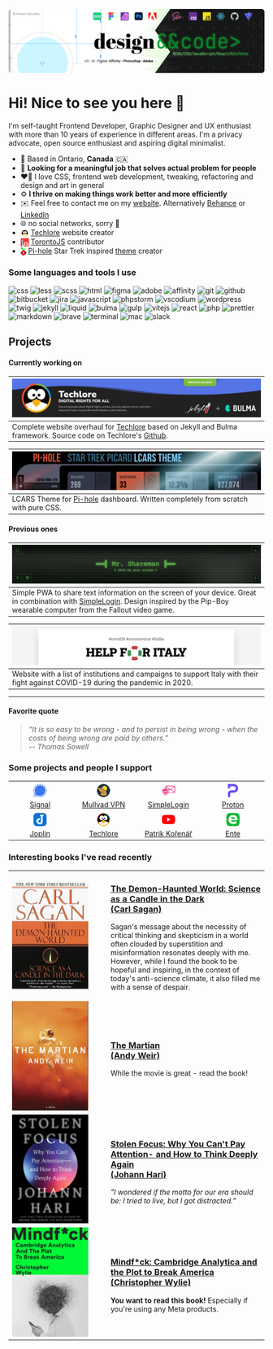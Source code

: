 <p align="center">
    <a href="https://svatos.dev" target="_blank" rel="noopener noreferrer">
        <picture>
          <source media="(prefers-color-scheme: dark)" srcset="./images/banner--dark.png">
          <img alt="Michal Svatos | Frontend Developer, Graphic Designer and UX enthusiast" src="./images/banner--light.png">
        </picture>
    </a>
</p>

# Hi! Nice to see you here 👋

I'm self-taught Frontend Developer, Graphic Designer and UX enthusiast with more than 10 years of experience in different areas. I'm a privacy advocate, open source enthusiast and aspiring digital
minimalist.

- 📍 Based in Ontario, **Canada** 🇨🇦
- 🔭 **Looking for a meaningful job that solves actual problem for people**
- ❤️‍🔥 I love CSS, frontend web development, tweaking, refactoring and design and art in general
- ⚙️ **I thrive on making things work better and more efficiently**
- ✉️ Feel free to contact me on my [website](https://svatos.dev). Alternatively [Behance](https://www.behance.net/michalsvatos) or [LinkedIn](https://www.linkedin.com/in/michalsvatos/)
- 🌐 no social networks, sorry 🤷
- <img src="./images/ico-techlore.svg" width="16" height="16" align="center"> <a href="https://techlore.tech/">Techlore</a> website creator
- <img src="./images/ico-torontojs.png" width="16" height="16" align="center"> <a href="https://torontojs.com/">TorontoJS</a> contributor
- <img src="./images/ico-pi-hole.svg" width="11" height="16" align="center"> <a href="https://pi-hole.net/">Pi-hole</a> Star Trek inspired <a href="https://github.com/MichalSvatos/pi-hole-star-trek-picard/">theme</a> creator

### Some languages and tools I use

![css](https://img.shields.io/static/v1?logo=css3&label=&message=CSS&color=272727&logoColor=1572B6&style=for-the-badge) ![less](https://img.shields.io/static/v1?logo=less&label=&message=LESS&color=272727&logoColor=1D365D&style=for-the-badge) ![scss](https://img.shields.io/static/v1?logo=sass&label=&message=SCSS&color=272727&logoColor=CC6699&style=for-the-badge) ![html](https://img.shields.io/static/v1?logo=html5&label=&message=HTML&color=272727&logoColor=E34F26&style=for-the-badge) ![figma](https://img.shields.io/static/v1?logo=figma&label=&message=Figma&color=272727&logoColor=F24E1E&style=for-the-badge) ![adobe](https://img.shields.io/static/v1?logo=adobe&label=&message=Adobe&color=272727&logoColor=FF0000&style=for-the-badge) ![affinity](https://img.shields.io/static/v1?logo=affinity&label=&message=Affinity&color=272727&logoColor=1B72BE&style=for-the-badge) ![git](https://img.shields.io/static/v1?logo=git&label=&message=Git&color=272727&logoColor=F05032&style=for-the-badge) ![github](https://img.shields.io/static/v1?logo=github&label=&message=Github&color=272727&logoColor=fff&style=for-the-badge) ![bitbucket](https://img.shields.io/static/v1?logo=bitbucket&label=&message=Bitbucket&color=272727&logoColor=0052CC&style=for-the-badge) ![jira](https://img.shields.io/static/v1?logo=jira&label=&message=Jira&color=272727&logoColor=0052CC&style=for-the-badge) ![javascript](https://img.shields.io/static/v1?logo=javascript&label=&message=JavaScript&color=272727&logoColor=F7DF1E&style=for-the-badge) ![phpstorm](https://img.shields.io/static/v1?logo=phpstorm&label=&message=PHPStorm&color=272727&logoColor=b345f1&style=for-the-badge) ![vscodium](https://img.shields.io/static/v1?logo=vscodium&label=&message=VSCodium&color=272727&logoColor=2F80ED&style=for-the-badge) ![wordpress](https://img.shields.io/static/v1?logo=wordpress&label=&message=Wordpress&color=272727&logoColor=21759B&style=for-the-badge) ![twig](https://img.shields.io/static/v1?logo=symfony&label=&message=Twig&color=272727&logoColor=bacf2a&style=for-the-badge) ![jekyll](https://img.shields.io/static/v1?logo=jekyll&label=&message=Jekyll&color=272727&logoColor=ffffff&style=for-the-badge) ![liquid](https://img.shields.io/static/v1?logo=shopify&label=&message=Liquid&color=272727&logoColor=7AB55C&style=for-the-badge) ![bulma](https://img.shields.io/static/v1?logo=bulma&label=&message=Bulma&color=272727&logoColor=00D1b2&style=for-the-badge) ![gulp](https://img.shields.io/static/v1?logo=gulp&label=&message=Gulp&color=272727&logoColor=CF4647&style=for-the-badge) ![vitejs](https://img.shields.io/static/v1?logo=vite&label=&message=Vite&color=272727&logoColor=646CFF&style=for-the-badge) ![react](https://img.shields.io/static/v1?logo=react&label=&message=React&color=272727&logoColor=61DAFB&style=for-the-badge) ![php](https://img.shields.io/static/v1?logo=php&label=&message=PHP&color=272727&logoColor=777BB4&style=for-the-badge) ![prettier](https://img.shields.io/static/v1?logo=prettier&label=&message=Prettier&color=272727&logoColor=F7B93E&style=for-the-badge) ![markdown](https://img.shields.io/static/v1?logo=markdown&label=&message=Markdown&color=272727&logoColor=ffffff&style=for-the-badge) ![brave](https://img.shields.io/static/v1?logo=brave&label=&message=Brave+Browser&color=272727&logoColor=FB542B&style=for-the-badge)  ![terminal](https://img.shields.io/static/v1?logo=gnometerminal&label=&message=Terminal&color=272727&logoColor=ffffff&style=for-the-badge) ![mac](https://img.shields.io/static/v1?logo=apple&label=&message=Mac&color=272727&logoColor=ffffff&style=for-the-badge) ![slack](https://img.shields.io/static/v1?logo=slack&label=&message=Slack&color=272727&logoColor=ffffff&style=for-the-badge)

## Projects

#### Currently working on

| [![Techlore](https://github.com/MichalSvatos/MichalSvatos/raw/main/images/preview-techlore.png)](https://github.com/MichalSvatos/techlore/)                                   |
|-------------------------------------------------------------------------------------------------------------------------------------------------------------------------------|
| Complete website overhaul for [Techlore](https://techlore.tech) based on Jekyll and Bulma framework. Source code on Techlore's [Github](https://github.com/techlore/website). |

| [![Pi-hole Star Trek Picard LCARS Theme](https://github.com/MichalSvatos/pi-hole-star-trek-picard/raw/main/previews/pi-hole-star-trek-picard-lcars.png)](https://github.com/MichalSvatos/pi-hole-star-trek-picard/) |
|---------------------------------------------------------------------------------------------------------------------------------------------------------------------------------------------------------------------|
| LCARS Theme for [Pi-hole](https://github.com/pi-hole/pi-hole) dashboard. Written completely from scratch with pure CSS.                                                                                             |

#### Previous ones

| [![Mr. Shareman](https://github.com/MichalSvatos/MichalSvatos/raw/main/images/preview-header-mrshareman.png)](https://michalsvatos.github.io/mr-shareman/)                                                                     |
|--------------------------------------------------------------------------------------------------------------------------------------------------------------------------------------------------------------------------------|
| Simple PWA to share text information on the screen of your device. Great in combination with [SimpleLogin](#some-projects-and-people-i-support). Design inspired by the Pip-Boy wearable computer from the Fallout video game. |

| [![Help for Italy](https://github.com/MichalSvatos/MichalSvatos/raw/main/images/preview-header-helpforitaly.png)](https://michalsvatos.github.io/helpforitaly/) |
|-----------------------------------------------------------------------------------------------------------------------------------------------------------------|
| Website with a list of institutions and campaigns to support Italy with their fight against COVID-19 during the pandemic in 2020.                               |

***

#### Favorite quote

> _“It is so easy to be wrong - and to persist in being wrong - when the costs of being wrong are paid by others.”_  
> _-- Thomas Sowell_

### Some projects and people I support

<table>
  <tr>
    <td align="center" width="120">
      <a href="https://signal.org/" rel="noopener noreferrer">
        <img src="./images/ico-signal.svg" width="32" height="32" alt="Signal" />
      </a>
      <br><a href="https://signal.org/" rel="noopener noreferrer">Signal</a>
    </td>
    <td align="center" width="120">
      <a href="https://mullvad.net/" rel="noopener noreferrer">
        <img src="./images/ico-mullvad.svg" width="32" height="32" alt="Mullvad VPN" />
      </a>
      <br><a href="https://mullvad.net/" rel="noopener noreferrer">Mullvad VPN</a>
    </td>
    <td align="center" width="120">
      <a href="https://simplelogin.io/" rel="noopener noreferrer">
        <img src="./images/ico-simplelogin.svg" width="32" height="32" alt="SimpleLogin" />
      </a>
      <br><a href="https://simplelogin.io/" rel="noopener noreferrer">SimpleLogin</a>
    </td>
    <td align="center" width="120">
      <a href="https://proton.me/" rel="noopener noreferrer">
        <img src="./images/ico-proton.svg" width="32" height="32" alt="Proton" />
      </a>
      <br><a href="https://proton.me/" rel="noopener noreferrer">Proton</a>
    </td></tr><tr>
    <td align="center" width="120">
      <a href="https://joplinapp.org/" rel="noopener noreferrer">
        <img src="./images/ico-joplin.svg" width="32" height="32" alt="Joplin" />
      </a>
      <br><a href="https://joplinapp.org/" rel="noopener noreferrer">Joplin</a>
    </td>
    <td align="center" width="120">
      <a href="https://www.techlore.tech/" rel="noopener noreferrer">
        <img src="./images/ico-techlore.svg" width="32" height="32" alt="Techlore" />
      </a>
      <br><a href="https://www.techlore.tech/" rel="noopener noreferrer">Techlore</a>
    </td>
    <td align="center" width="120">
      <a href="https://www.youtube.com/PatrikKorenar" rel="noopener noreferrer">
        <img src="./images/ico-youtube.svg" width="32" height="32" alt="Patrik Kořenář" />
      </a>
      <br><a href="https://www.youtube.com/PatrikKorenar" rel="noopener noreferrer">Patrik Kořenář</a>
    </td>
    <td align="center" width="120">
      <a href="https://ente.io" rel="noopener noreferrer">
        <img src="./images/ico-ente.svg" width="32" height="32" alt="Ente.io - Safe Home for your photos" />
      </a>
      <br><a href="https://ente.io" rel="noopener noreferrer">Ente</a>
    </td>
  </tr>
</table>

### Interesting books I've read recently

<table>
  <tr>
    <td width="180">
        <img src="https://github.com/MichalSvatos/MichalSvatos/raw/main/images/book-cover-the-demon-hunted-world.jpg" alt="The Demon-Haunted World: Science as a Candle in the Dark (Carl Sagan)" width="150">
    </td>
    <td>
        <h3><a href="https://bookwyrm.social/book/67191/s/the-demon-haunted-world">The Demon-Haunted World: Science as a Candle in the Dark<br>(Carl Sagan)</a></h3><p>Sagan's message about the necessity of critical thinking and skepticism in a world often clouded by superstition and misinformation resonates deeply with me. However, while I found the book to be hopeful and inspiring, in the context of today's anti-science climate, it also filled me with a sense of despair.</p>
    </td>
  </tr>
  <tr>
    <td width="180">
        <img src="https://github.com/MichalSvatos/MichalSvatos/raw/main/images/book-cover-the-martian.jpg" alt="The Martian (Andy Weir)" width="150">
    </td>
    <td>
        <h3><a href="https://bookwyrm.social/book/1239499/s/the-martian">The Martian<br>(Andy Weir)</a></h3>
        <p>While the movie is great - read the book!</p>
    </td>
  </tr>
  <tr>
    <td width="180">
        <img src="https://github.com/MichalSvatos/MichalSvatos/raw/main/images/book-cover-stolen-focus.jpg" alt="Stolen Focus: Why You Can't Pay Attention- and How to Think Deeply Again (Johann Hari)" width="150">
    </td>
    <td>
        <h3><a href="https://bookwyrm.social/book/322174/s/stolen-focus">Stolen Focus: Why You Can't Pay Attention- and How to Think Deeply Again<br>(Johann Hari)</a></h3><p><i>"I wondered if the motto for our era should be: I tried to live, but I got distracted.”</i></p>
    </td>
  </tr>
  <tr>
    <td width="180">
        <img src="https://github.com/MichalSvatos/MichalSvatos/raw/main/images/book-cover-mindfxck.jpg" alt="Mindf*ck: Cambridge Analytica and the Plot to Break America (Christopher Wylie)" width="150">
    </td>
    <td>
        <h3><a href="https://bookwyrm.social/book/263439/s/mindfck-cambridge-analytica-and-the-plot-to-break-america">Mindf*ck: Cambridge Analytica and the Plot to Break America<br>(Christopher Wylie)</a></h3><p><strong>You want to read this book!</strong> Especially if you're using any Meta products.</p>
    </td>
  </tr>
</table>
